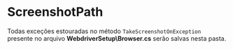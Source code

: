 ﻿# ScreenshotPath

Todas exceções estouradas no método `TakeScreenshotOnException` presente no arquivo **WebdriverSetup\Browser.cs** serão salvas nesta pasta.